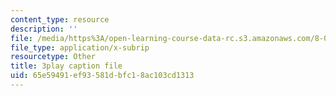 ```yaml
---
content_type: resource
description: ''
file: /media/https%3A/open-learning-course-data-rc.s3.amazonaws.com/8-03sc-physics-iii-vibrations-and-waves-fall-2016/65e59491ef93581dbfc18ac103cd1313_BX4QPdP7fT8.vtt
file_type: application/x-subrip
resourcetype: Other
title: 3play caption file
uid: 65e59491-ef93-581d-bfc1-8ac103cd1313
---
```

